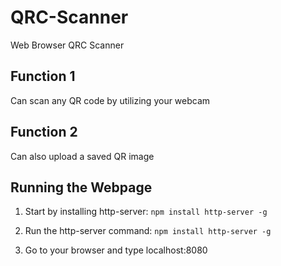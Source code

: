 # QRC-Scanner
Web Browser QRC Scanner

## Function 1
Can scan any QR code by utilizing your webcam

## Function 2
Can also upload a saved QR image

## Running the Webpage
1. Start by installing http-server:
`npm install http-server -g`

2. Run the http-server command:
`npm install http-server -g`

3. Go to your browser and type localhost:8080
